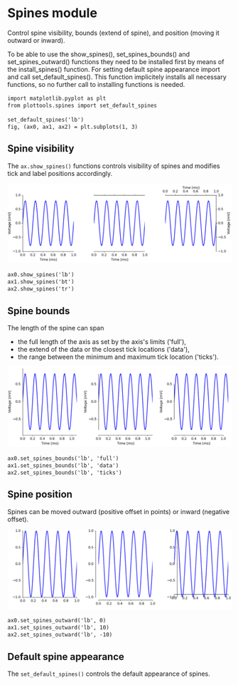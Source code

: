 # Spines module

Control spine visibility, bounds (extend of spine), and position
(moving it outward or inward).

To be able to use the show_spines(), set_spines_bounds() and
set_spines_outward() functions they need to be installed first by
means of the install_spines() function. For setting default spine
appearance import and call set_default_spines(). This function
implicitely installs all necessary functions, so no further call to
installing functions is needed.

```
import matplotlib.pyplot as plt
from plottools.spines import set_default_spines

set_default_spines('lb')
fig, (ax0, ax1, ax2) = plt.subplots(1, 3)
```

## Spine visibility

The `ax.show_spines()` functions controls visibility of spines and
modifies tick and label positions accordingly.

![show](figures/spines-show.png)

```
ax0.show_spines('lb')
ax1.show_spines('bt')
ax2.show_spines('tr')
```

## Spine bounds

The length of the spine can span
- the full length of the axis as set by the axis's limits ('full'),
- the extend of the data or the closest tick locations ('data'),
- the range between the minimum and maximum tick location ('ticks').

![bounds](figures/spines-bounds.png)

```
ax0.set_spines_bounds('lb', 'full')
ax1.set_spines_bounds('lb', 'data')
ax2.set_spines_bounds('lb', 'ticks')
```

## Spine position

Spines can be moved outward (positive offset in points)
or inward (negative offset).

![outward](figures/spines-outward.png)

```
ax0.set_spines_outward('lb', 0)
ax1.set_spines_outward('lb', 10)
ax2.set_spines_outward('lb', -10)
```

## Default spine appearance

The `set_default_spines()` controls the default appearance of spines.


